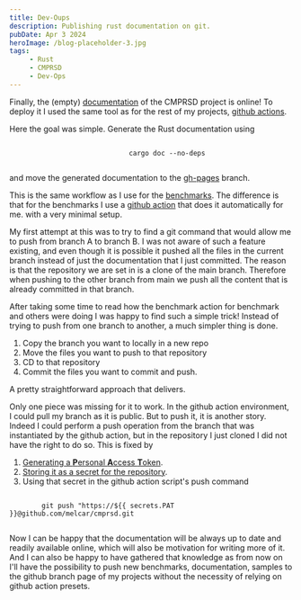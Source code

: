 ```yaml
---
title: Dev-Oups
description: Publishing rust documentation on git.
pubDate: Apr 3 2024
heroImage: /blog-placeholder-3.jpg
tags:
     - Rust
     - CMPRSD
     - Dev-Ops
---
```


Finally, the (empty) [documentation](https://cmprsd.beltus.be/doc/cmprsd/index.html) of the CMPRSD project is online! To deploy it I used the same tool as for the rest of my projects,  [github actions](https://github.com/features/actions).

Here the goal was simple. Generate the Rust documentation using 

<p style="text-align: center;">
    <code>
        cargo doc --no-deps
    </code>
</p>

and move the generated documentation to the [gh-pages](https://github.com/melcar/cmprsd/tree/gh-pages) branch. 

This is the same workflow as I use for the [benchmarks](https://cmprsd.beltus.be/dev/bench/). The difference is that for the benchmarks I use a [github action](https://github.com/benchmark-action/github-action-benchmark/tree/master) that does it automatically for me. with a very minimal setup.

My first attempt at this was to try to find a git command that would allow me to push from branch A to branch B. I was not aware of such a feature existing, and even though it is possible it pushed all the files in the current branch instead of just the documentation that I just committed. The reason is that the repository we are set in is a clone of the main branch. Therefore when pushing to the other branch from main we push all the content that is already committed in that branch.

After taking some time to read how the benchmark action for benchmark and others were doing I was happy to find such a simple trick! Instead of trying to push from one branch to another, a much simpler thing is done.
1. Copy the branch you want to locally in a new repo
2. Move the files you want to push to that repository
3. CD to that repository
4. Commit the files you want to commit and push. 

A pretty straightforward approach that delivers. 

Only one piece was missing for it to work. In the github action environment, I could pull my branch as it is public. But to push it, it is another story. Indeed I could perform a push operation from the branch that was instantiated by the github action, but in the repository I just cloned I did not have the right to do so. This is fixed by 
1.  [Generating a **P**ersonal **A**ccess **T**oken](https://docs.github.com/en/authentication/keeping-your-account-and-data-secure/managing-your-personal-access-tokens).
2. [Storing it as a secret for the repository](https://docs.github.com/en/actions/security-guides/using-secrets-in-github-actions).
3. Using that secret in the github action script's push command <br>
<p style="test-align: center;">
    <code>
        git push "https://${{ secrets.PAT }}@github.com/melcar/cmprsd.git
    </code>
</p>

Now I can be happy that the documentation will be always up to date and readily available online, which will also be motivation for writing more of it. And I can also be happy to have gathered that knowledge as from now on I'll have the possibility to push new benchmarks, documentation, samples to the github branch page of my projects without the necessity of relying on  github action presets. 
